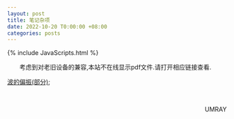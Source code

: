 ```yaml
---
layout: post
title: 笔记杂项
date: 2022-10-20 T0:00:00 +08:00
categories: posts
---
```


{% include JavaScripts.html %}

&emsp;&emsp;考虑到对老旧设备的兼容,本站不在线显示pdf文件.请打开相应链接查看.  

[波的偏振(部分)](/include/Notes/Others/波的偏振.pdf);  

&emsp;&emsp;
<p align="right">UMRAY</p>
